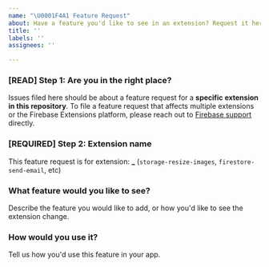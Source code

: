 ```yaml
---
name: "\U0001F4A1 Feature Request"
about: Have a feature you'd like to see in an extension? Request it here.
title: ''
labels: ''
assignees: ''

---
```


<!-- DO NOT DELETE
validate_template=true
template_path=.github/ISSUE_TEMPLATE/fr.md
-->

### [READ] Step 1: Are you in the right place?

Issues filed here should be about a feature request for a **specific extension in this repository**. To file a feature request that affects multiple extensions or the Firebase Extensions platform, please reach out to
[Firebase support](https://firebase.google.com/support/troubleshooter/report/features/) directly.

### [REQUIRED] Step 2: Extension name

This feature request is for extension: **\_** (`storage-resize-images`, `firestore-send-email`, etc)

### What feature would you like to see?

Describe the feature you would like to add, or how you'd like to see the extension change.

### How would you use it?

Tell us how you'd use this feature in your app.

